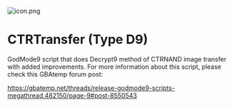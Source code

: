 ![icon.png](https://github.com/TurdPooCharger/CTRTransfer-Type-D9/blob/master/icon.png)

# CTRTransfer (Type D9)
GodMode9 script that does Decrypt9 method of CTRNAND image transfer with added improvements.
For more information about this script, please check this GBAtemp forum post:

https://gbatemp.net/threads/release-godmode9-scripts-megathread.482150/page-9#post-8550543
